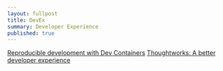 ```yaml
---
layout: fullpost
title: DevEx
summary: Developer Experience
published: true
---
```


[Reproducible development with Dev Containers](https://www.infoq.com/articles/devcontainers/)
[Thoughtworks: A better developer experience](https://www.thoughtworks.com/insights/blog/experience-design/approaches-for-a-better-developer-experience)




